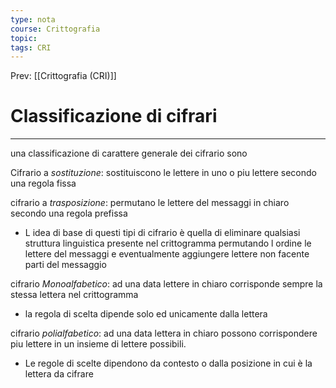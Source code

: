 ```yaml
---
type: nota
course: Crittografia
topic: 
tags: CRI
---
```


Prev: [[Crittografia (CRI)]]

# Classificazione di cifrari
---
una classificazione di carattere generale dei cifrario sono 


Cifrario a  _sostituzione_: sostituiscono le lettere in uno o piu lettere secondo una regola fissa

cifrario a  _trasposizione_: permutano le lettere del messaggi in chiaro secondo una regola prefissa
- L idea di base di questi tipi di cifrario è quella di eliminare qualsiasi struttura linguistica presente nel crittogramma permutando l ordine le lettere del messaggi e eventualmente aggiungere lettere non facente parti del messaggio 


cifrario _Monoalfabetico_: ad una data lettere in chiaro corrisponde sempre la stessa lettera nel crittogramma
- la regola di scelta dipende solo ed unicamente dalla lettera 

cifrario _polialfabetico_: ad una data lettera in chiaro possono corrispondere piu lettere in un insieme di lettere possibili. 
- Le regole di scelte dipendono da contesto o dalla posizione in cui è la lettera da cifrare